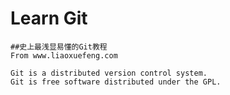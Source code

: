 # Learn Git 

	##史上最浅显易懂的Git教程
	From www.liaoxuefeng.com

	Git is a distributed version control system.
	Git is free software distributed under the GPL.




